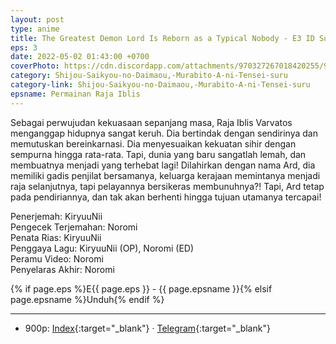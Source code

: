 ```yaml
---
layout: post
type: anime
title: The Greatest Demon Lord Is Reborn as a Typical Nobody - E3 ID Subtitle
eps: 3
date: 2022-05-02 01:43:00 +0700
coverPhoto: https://cdn.discordapp.com/attachments/970327267018420255/970393186012901476/mpv-shot0006.jpg
category: Shijou-Saikyou-no-Daimaou,-Murabito-A-ni-Tensei-suru
category-link: Shijou-Saikyou-no-Daimaou,-Murabito-A-ni-Tensei-suru
epsname: Permainan Raja Iblis
---
```


Sebagai perwujudan kekuasaan sepanjang masa, Raja Iblis Varvatos menganggap hidupnya sangat keruh. Dia bertindak dengan sendirinya dan memutuskan bereinkarnasi. Dia menyesuaikan kekuatan sihir dengan sempurna hingga rata-rata. Tapi, dunia yang baru sangatlah lemah, dan membuatnya menjadi yang terhebat lagi! Dilahirkan dengan nama Ard, dia memiliki gadis penjilat bersamanya, keluarga kerajaan memintanya menjadi raja selanjutnya, tapi pelayannya bersikeras membunuhnya?! Tapi, Ard tetap pada pendiriannya, dan tak akan berhenti hingga tujuan utamanya tercapai!

Penerjemah: KiryuuNii<br>
Pengecek Terjemahan: Noromi<br>
Penata Rias: KiryuuNii<br>
Penggaya Lagu: KiryuuNii (OP), Noromi (ED)<br>
Peramu Video: Noromi<br>
Penyelaras Akhir: Noromi<br>

{% if page.eps %}E{{ page.eps }} - {{ page.epsname }}{% elsif page.epsname %}Unduh{% endif %}

---
- 900p: [Index](https://proyek.a-1ddl.workers.dev/0:/Musim%20Semi%202022/%5BWEB%5D/%5BA-1%5D%20Shijou%20Saikyou%20no%20Daimaou,%20Murabito%20A%20ni%20Tensei%20suru%20%5BWEB%5D%5Bx265%20900p%5D%5BAAC%5D/%5BA-1%5D%20Shijou%20Saikyou%20no%20Daimaou,%20Murabito%20A%20ni%20Tensei%20suru%20-%2003%20%5BWEB%5D%5Bx264%20900p%5D%5BAAC%5D%5B8089F40F%5D.mkv){:target="_blank"} &middot; [Telegram](https://t.me/a1fansubweeklies/77){:target="_blank"}
